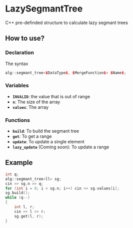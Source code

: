# LazySegmantTree
C++ pre-definded structure to calculate lazy segmant trees

## How to use?
### Declaration
The syntax
```c++
alg::segmant_tree<$DataType$, $MergeFunction$> $Name$;
```

### Variables
- **`INVALID`**: the value that is out of range
- **`n`**: The size of the array
- **`values`**: The array

### Functions
- **`build`**: To build the segmant tree
- **`get`**: To get a range
- **`update`**: To update a single element
- **`lazy_update`** (Coming soon): To update a range

## Example
```c++
int q;
alg::segmant_tree<ll> sg;
cin >> sg.n >> q;
for (int i = 0; i < sg.n; i++) cin >> sg.values[i];
sg.build();
while (q--)
{
	int l, r;
	cin >> l >> r;
	sg.get(l, r);
}
```
